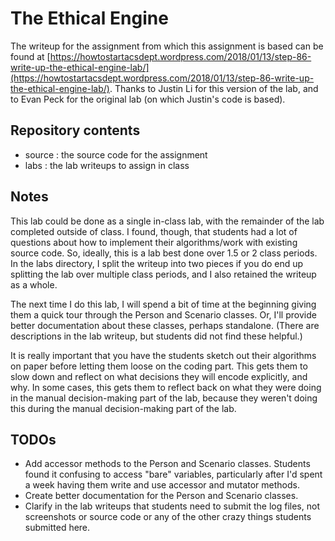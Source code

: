 # The Ethical Engine

The writeup for the assignment from which this assignment is based can be found at [https://howtostartacsdept.wordpress.com/2018/01/13/step-86-write-up-the-ethical-engine-lab/](https://howtostartacsdept.wordpress.com/2018/01/13/step-86-write-up-the-ethical-engine-lab/). Thanks to Justin Li for this version of the lab, and to Evan Peck for the original lab (on which Justin's code is based).

## Repository contents
* source : the source code for the assignment
* labs : the lab writeups to assign in class

## Notes
This lab could be done as a single in-class lab, with the remainder of the lab completed outside of class. I found, though, that students had a lot of questions about how to implement their algorithms/work with existing source code. So, ideally, this is a lab best done over 1.5 or 2 class periods. In the labs directory, I split the writeup into two pieces if you do end up splitting the lab over multiple class periods, and I also retained the writeup as a whole.

The next time I do this lab, I will spend a bit of time at the beginning giving them a quick tour through the Person and Scenario classes. Or, I'll provide better documentation about these classes, perhaps standalone. (There are descriptions in the lab writeup, but students did not find these helpful.)

It is really important that you have the students sketch out their algorithms on paper before letting them loose on the coding part. This gets them to slow down and reflect on what decisions they will encode explicitly, and why. In some cases, this gets them to reflect back on what they were doing in the manual decision-making part of the lab, because they weren't doing this during the manual decision-making part of the lab.

## TODOs
* Add accessor methods to the Person and Scenario classes. Students found it confusing to access "bare" variables, particularly after I'd spent a week having them write and use accessor and mutator methods.
* Create better documentation for the Person and Scenario classes.
* Clarify in the lab writeups that students need to submit the log files, not screenshots or source code or any of the other crazy things students submitted here.
